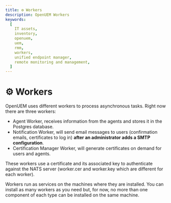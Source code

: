 ```yaml
---
title: ⚙️ Workers
description: OpenUEM Workers
keywords:
  [
    IT assets,
    inventory,
    openuem,
    uem,
    rmm,
    workers,
    unified endpoint manager,
    remote monitoring and management,
  ]
---
```


# ⚙️ Workers

OpenUEM uses different workers to process asynchronous tasks. Right now there are three workers:

- Agent Worker, receives information from the agents and stores it in the Postgres database.
- Notification Worker, will send email messages to users (confirmation emails, certificates to log in) **after an administrator adds a SMTP configuration**.
- Certification Manager Worker, will generate certificates on demand for users and agents.

These workers use a certificate and its associated key to authenticate against the NATS server (worker.cer and worker.key which are different for each worker).

Workers run as services on the machines where they are installed. You can install as many workers as you need but, for now, no more than one component of each type can be installed on the same machine.
